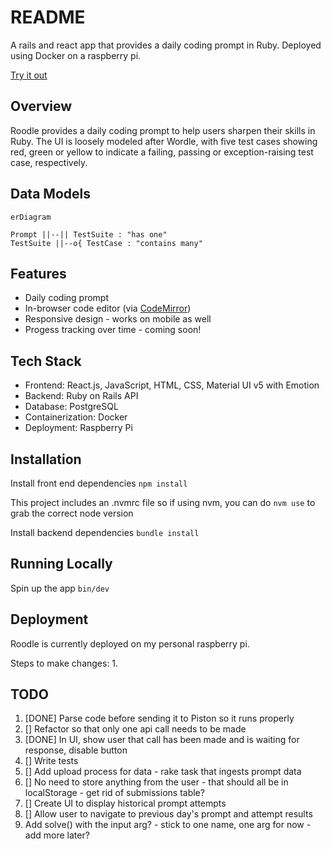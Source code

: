 # README

A rails and react app that provides a daily coding prompt in Ruby.
Deployed using Docker on a raspberry pi.

[Try it out](https://roodlegame.com/)
 
## Overview

Roodle provides a daily coding prompt to help users sharpen their skills in Ruby. The UI is loosely modeled after Wordle, with five test cases showing red, green or yellow to indicate a failing, passing or exception-raising test case, respectively.


## Data Models

```mermaid
erDiagram

Prompt ||--|| TestSuite : "has one"
TestSuite ||--o{ TestCase : "contains many"

```

## Features

- Daily coding prompt
- In-browser code editor (via [CodeMirror](https://codemirror.net/))
- Responsive design - works on mobile as well
- Progess tracking over time - coming soon!

## Tech Stack

- Frontend: React.js, JavaScript, HTML, CSS, Material UI v5 with Emotion
- Backend: Ruby on Rails API
- Database: PostgreSQL
- Containerization: Docker
- Deployment: Raspberry Pi

## Installation

Install front end dependencies
`npm install`

This project includes an .nvmrc file so if using nvm, you can do
`nvm use`
to grab the correct node version

Install backend dependencies
`bundle install`

## Running Locally

Spin up the app
`bin/dev`

## Deployment

Roodle is currently deployed on my personal raspberry pi.

Steps to make changes:
1. 



## TODO

1. [DONE] Parse code before sending it to Piston so it runs properly 
2. [] Refactor so that only one api call needs to be made
3. [DONE] In UI, show user that call has been made and is waiting for response, disable button
4. [] Write tests
5. [] Add upload process for data - rake task that ingests prompt data
6. [] No need to store anything from the user - that should all be in localStorage - get rid of submissions table?
7. [] Create UI to display historical prompt attempts
8. [] Allow user to navigate to previous day's prompt and attempt results
9. Add solve() with the input arg? - stick to one name, one arg for now - add more later?
